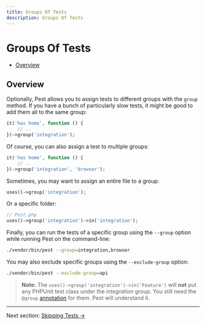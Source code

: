 ```yaml
---
title: Groups Of Tests
description: Groups Of Tests
---
```


# Groups Of Tests

- [Overview](#overview)

<a name="overview"></a>
## Overview

Optionally, Pest allows you to assign tests to different groups with the `group` method. If you have a bunch of
particularly slow tests, it might be good to add them all to the same group:

```php
it('has home', function () {
    // ..
})->group('integration');
```

Of course, you can also assign a test to multiple groups:

```php
it('has home', function () {
    // ..
})->group('integration', 'browser');
```

Sometimes, you may want to assign an entire file to a group:

```php
uses()->group('integration');
```

Or a specific folder:

```php
// Pest.php
uses()->group('integration')->in('integration');
```

Finally, you can run the tests of a specific group using the `--group` option while
running Pest on the command-line:

```bash
./vendor/bin/pest --group=integration,browser
```

You may also exclude specific groups using the  `--exclude-group` option:

```bash
./vendor/bin/pest --exclude-group=api
```

> **Note:** The `uses()->group('integration')->in('Feature')` will **not** put any PHPUnit test class under the *integration* group.
You still need the `@group` [annotation](https://phpunit.readthedocs.io/en/latest/annotations.html) for them.
Pest will understand it.

---

Next section: [Skipping Tests →](/docs/skipping-tests)
